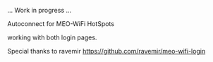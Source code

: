 ... Work in progress ...

Autoconnect for MEO-WiFi HotSpots

working with both login pages.

Special thanks to ravemir
https://github.com/ravemir/meo-wifi-login
